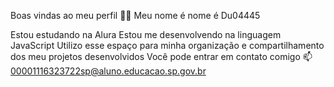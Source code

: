 Boas vindas ao meu perfil 💙💙
Meu nome é nome é Du04445

Estou estudando na Alura
Estou me desenvolvendo na linguagem JavaScript
Utilizo esse espaço para minha organização e compartilhamento dos meu projetos desenvolvidos
Você pode entrar em contato comigo 📫
00001116323722sp@aluno.educacao.sp.gov.br

